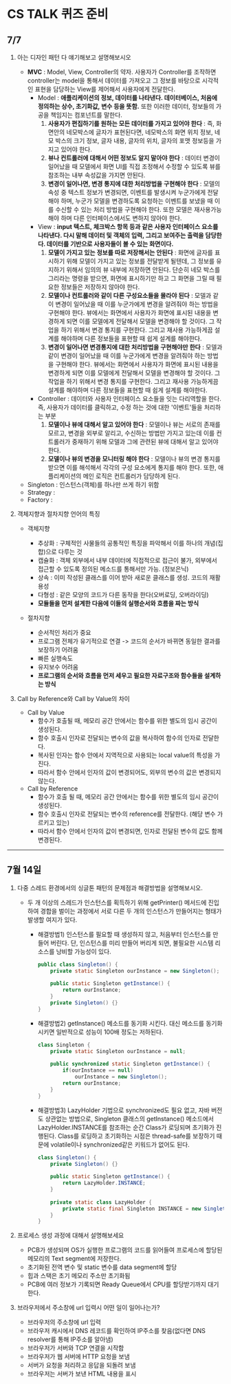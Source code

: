 # CS TALK 퀴즈 준비



## 7/7

1. 아는 디자인 패턴 다 얘기해보고 설명해보시오

   - __MVC__ : Model, View, Controller의 약자. 사용자가 Controller를 조작하면 controller는 model을 통해서 데이터를 가져오고 그 정보를 바탕으로 시각적인 표현을 담당하는 View를 제어해서 사용자에게 전달한다.
     - Model : __애플리케이션의 정보, 데이터를 나타낸다. 데이터베이스, 처음에 정의하는 상수, 초기화값, 변수 등을 뜻함.__ 또한 이러한 데이터, 정보들의 가공을 책임지는 컴포넌트를 말한다.
       1. __사용자가 편집하기를 원하는 모든 데이터를 가지고 있어야 한다__ : 즉, 화면안의 네모박스에 글자가 표현된다면, 네모박스의 화면 위치 정보, 네모 박스의 크기 정보, 글자 내용, 글자의 위치, 글자의 포맷 정보등을 가지고 있어야 한다.
       2. __뷰나 컨트롤러에 대해서 어떤 정보도 알지 말아야 한다__ : 데이터 변경이 일어났을 때 모델에서 화면 UI를 직접 조정해서 수정할 수 있도록 뷰를 참조하는 내부 속성값을 가지면 안된다.
       3. __변경이 일어나면, 변경 통지에 대한 처리방법을 구현해야 한다__ : 모델의 속성 중 텍스트 정보가 변경되면, 이벤트를 발생시켜 누군가에게 전달해야 하며, 누군가 모델을 변경하도록 요청하는 이벤트를 보냈을 때 이를 수신할 수 있는 처리 방법을 구현해야 한다. 또한 모델은 재사용가능해야 하며 다른 인터페이스에서도 변하지 않아야 한다.
     - View : __input 텍스트, 체크박스 항목 등과 같은 사용자 인터페이스 요소를 나타낸다. 다시 말해 데이터 및 객체의 입력, 그리고 보여주는 출력을 담당한다. 데이터를 기반으로 사용자들이 볼 수 있는 화면이다.__
       1. __모델이 가지고 있는 정보를 따로 저장해서는 안된다__ : 화면에 글자를 표시하기 위해 모델이 가지고 있는 정보를 전달받게 될텐데, 그 정보를 유지하기 위해서 임의의 뷰 내부에 저장하면 안된다. 단순히 네모 박스를 그리라는 명령을 받으면, 화면에 표시하기만 하고 그 화면을 그릴 때 필요한 정보들은 저장하지 않아야 한다.
       2. __모델이나 컨트롤러와 같이 다른 구성요소들을 몰라야 된다__ : 모델과 같이 변경이 일어났을 때 이를 누군가에게 변경을 알려줘야 하는 방법을 구현해야 한다. 뷰에서는 화면에서 사용자가 화면에 표시된 내용을 변경하게 되면 이를 모델에게 전달해서 모델을 변경해야 할 것이다. 그 작업을 하기 위해서 변경 통지를 구현한다. 그리고 재사용 가능하게끔 설계를 해야하며 다른 정보들을 표현할 때 쉽게 설계를 해야한다.
       3. __변경이 일어나면 변경통지에 대한 처리방법을 구현해야만 한다__ : 모델과 같이 변경이 일어났을 때 이를 누군가에게 변경을 알려줘야 하는 방법을 구현해야 한다. 뷰에서는 화면에서 사용자가 화면에 표시된 내용을 변경하게 되면 이를 모델에게 전달해서 모델을 변경해야 할 것이다. 그 작업을 하기 위해서 변경 통지를 구현한다. 그리고 재사용 가능하게끔 설계를 해야하며 다른 정보들을 표현할 때 쉽게 설계를 해야한다.
     - Controller : 데이터와 사용자 인터페이스 요소들을 잇는 다리역할을 한다. 즉, 사용자가 데이터를 클릭하고, 수정 하는 것에 대한 '이벤트'들을 처리하는 부분
       1. __모델이나 뷰에 대해서 알고 있어야 한다__ : 모델이나 뷰는 서로의 존재를 모르고, 변경을 외부로 알리고, 수신하는 방법만 가지고 있는데 이를 컨트롤러가 중재하기 위해 모델과 그에 관련된 뷰에 대해서 알고 있어야 한다.
       2. __모델이나 뷰의 변경을 모니터링 해야 한다__ : 모델이나 뷰의 변경 통지를 받으면 이를 해석해서 각각의 구성 요소에게 통지를 해야 한다. 또한, 애플리케이션의 메인 로직은 컨트롤러가 담당하게 된다.
   - Singleton : 인스턴스(객체)를 하나만 쓰게 하기 위함
   - Strategy :
   - Factory :

2. 객체지향과 절차지향 언어의 특징

   - 객체지향
     - 추상화 : 구체적인 사물들의 공통적인 특징을 파악해서 이를 하나의 개념(집합)으로 다루는 것
     - 캡슐화 : 객체 외부에서 내부 데이터에 직접적으로 접근이 불가, 외부에서 접근할 수 있도록 정의된 메소드를 통해서만 가능. (정보은닉)
     - 상속 : 이미 작성된 클래스를 이어 받아 새로운 클래스를 생성. 코드의 재활용성
     - 다형성 : 같은 모양의 코드가 다른 동작을 한다(오버로딩, 오버라이딩)
     - __모듈들을 먼저 설계한 다음에 이들의 실행순서와 흐름을 짜는 방식__

   - 절차지향
     - 순서적인 처리가 중요
     - 프로그램 전체가 유기적으로 연결 -> 코드의 순서가 바뀌면 동일한 결과를 보장하기 어려움
     - 빠른 실행속도
     - 유지보수 어려움
     - __프로그램의 순서와 흐름을 먼저 세우고 필요한 자료구조와 함수들을 설계하는 방식__

3. Call by Reference와 Call by Value의 차이

   - Call by Value
     - 함수가 호출될 때, 메모리 공간 안에서는 함수를 위한 별도의 임시 공간이 생성된다.
     - 함수 호출시 인자로 전달되는 변수의 값을 복사하여 함수의 인자로 전달한다.
     - 복사된 인자는 함수 안에서 지역적으로 사용되는 local value의 특성을 가진다.
     - 따라서 함수 안에서 인자의 값이 변경되어도, 외부의 변수의 값은 변경되지 않는다.
   - Call by Reference
     - 함수가 호출 될 때, 메모리 공간 안에서는 함수를 위한 별도의 임시 공간이 생성된다.
     - 함수 호출시 인자로 전달되는 변수의 reference를 전달한다. (해당 변수 가르키고 있는)
     - 따라서 함수 안에서 인자의 값이 변경되면, 인자로 전달된 변수의 값도 함께 변경된다.

___



## 7월 14일

1. 다중 스레드 환경에서의 싱글톤 패턴의 문제점과 해결방법을 설명해보시오.

   - 두 개 이상의 스레드가 인스턴스를 획득하기 위해 getPrinter() 메서드에 진입하여 경합을 벌이는 과정에서 서로 다른 두 개의 인스턴스가 만들어지는 형태가 발생할 여지가 있다.

     - 해결방법1) 인스턴스를 필요할 때 생성하지 않고, 처음부터 인스턴스를 만들어 버린다. 단, 인스턴스를 미리 만들어 버리게 되면, 불필요한 시스템 리소스를 낭비할 가능성이 있다.

       ```java
       public class Singleton() {
           private static Singleton ourInstance = new Singleton();
           
           public static Singleton getInstance() {
               return ourInstance;
           }
           private Singleton() {}
       }
       ```

     - 해결방법2) getInstance() 메소드를 동기화 시킨다. 대신 메소드를 동기화 시키면 일반적으로 성능이 100배 정도는 저하된다.

       ```java
       class Singleton {
           private static Singleton ourInstance = null;
           
           public synchronized static Singleton getInstance() {
               if(ourInstance == null)
                   ourInstance = new Singleton();
               return ourInstance;
           }
       }
       ```

     - 해결방법3) LazyHolder 기법으로 synchronized도 필요 없고, 자바 버전도 상관없는 방법으로, Singleton 클래스의 getInstance() 메소드에서 LazyHolder.INSTANCE를 참조하는 순간 Class가 로딩되며 초기화가 진행된다. Class를 로딩하고 초기화하는 시점은 thread-safe를 보장하기 때문에 volatile이나 synchronized같은 키워드가 없어도 된다.

       ```java
       class Singleton() {
           private Singleton() {}
           
           public static Singleton getInstance() {
               return LazyHolder.INSTANCE;
           }
           
           private static class LazyHolder {
               private static final Singleton INSTANCE = new Singleton();
           }
       }
       ```

2. 프로세스 생성 과정에 대해서 설명해보세요

   - PCB가 생성되며 OS가 실행한 프로그램의 코드를 읽어들여 프로세스에 할당된 메모리의 Text segment에 저장한다.
   - 초기화된 전역 변수 및 static 변수를 data segment에 할당
   - 힙과 스택은 초기 메모리 주소만 초기화됨
   - PCB에 여러 정보가 기록되면 Ready Queue에서 CPU를 할당받기까지 대기한다.

3. 브라우저에서 주소창에 url 입력시 어떤 일이 일어나는가?
   - 브라우저의 주소창에 url 입력
   - 브라우저 캐시에서 DNS 레코드를 확인하여 IP주소를 찾음(없다면 DNS resolver를 통해 IP주소를 알아냄)
   - 브라우저가 서버와 TCP 연결을 시작함
   - 브라우저가 웹 서버에 HTTP 요청을 보냄
   - 서버가 요청을 처리하고 응답을 되돌려 보냄
   - 브라우저는 서버가 보낸 HTML 내용을 표시